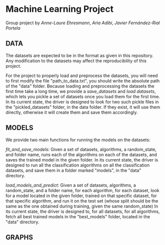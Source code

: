 # Machine Learning Project

Group project by *Anne-Laure Ehresmann*, *Aria Adibi*, *Javier Fernández-Rial Portela*

## DATA
The datasets are expected to be in the format as given in this repository. Any modification to the datasets may affect the reproducibility of this project.

For the project to properly load and preprocess the datasets, you will need to first modify the file "path_to_data.txt", you should write the absolute path of the "data" folder.
Because loading and preprocessing the datasets the first time take a long time, we provide a *save_datasets* and *load datasets*, which lets you pickle a set of datasets once you load them for the first time. In its current state, the driver is designed to look for two such pickle files in the "pickled_datasets" folder, in the data folder. If they exist, it will use them directly, otherwise it will create them and save them accordingly.

## MODELS
We provide two main functions for running the models on the datasets:

*fit_and_save_models*:
    Given a set of datasets, algorithms, a random_state, and folder name, runs each of the algorithms on each of the datasets, and saves the trained model in the given folder. In its current state, the driver is designed to run all the classification algorithms on all the classification datasets, and save them in a folder marked "models", in the "data" directory.

*load_models_and_predict*:
    Given a set of datasets, algorithms, a random_state, and a folder name, for each algorithm, for each dataset, look for a model located in the given folder, trained on that specific dataset, for that specific algorithm, and run it on the test set (whose split should be the same as the one obtained during training, given the same random_state)
    In its current state, the driver is designed to, for all datasets, for all algorithms, fetch all best trained models in the "best_models" folder, located in the "data" directory.

## GRAPHS
